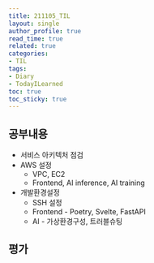 ```yaml
---
title: 211105_TIL
layout: single
author_profile: true
read_time: true
related: true
categories:
- TIL
tags:
- Diary
- TodayILearned
toc: true
toc_sticky: true
---
```




##  공부내용

- 서비스 아키텍처 점검
- AWS 설정
  - VPC, EC2
  - Frontend, AI inference, AI training
- 개발환경설정
  - SSH 설정
  - Frontend - Poetry, Svelte, FastAPI
  - AI - 가상환경구성, 트러블슈팅

## 평가

